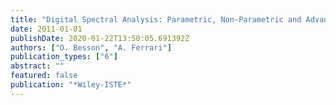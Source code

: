 ```yaml
---
title: "Digital Spectral Analysis: Parametric, Non-Parametric and Advanced Methods"
date: 2011-01-01
publishDate: 2020-01-22T13:50:05.691392Z
authors: ["O. Besson", "A. Ferrari"]
publication_types: ["6"]
abstract: ""
featured: false
publication: "*Wiley-ISTE*"
---
```


